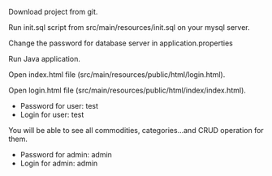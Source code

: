 Download project from git.

Run init.sql script from src/main/resources/init.sql on your mysql server.

Change the password for database server in application.properties

Run Java application.

Open index.html file (src/main/resources/public/html/login.html).

Open login.html file (src/main/resources/public/html/index/index.html).

- Password for user: test
- Login for user: test

You will be able to see all commodities, categories...and CRUD operation for them.

- Password for admin: admin
- Login for admin: admin








